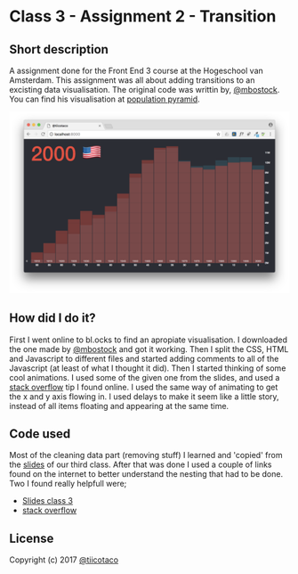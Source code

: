 # Class 3 - Assignment 2 - Transition

## Short description
A assignment done for the Front End 3 course at the Hogeschool van Amsterdam. This assignment was all about adding transitions to an excisting data visualisation. The original code was writtin by, [@mbostock](https://bl.ocks.org/mbostock). You can find his visualisation at [population pyramid](https://bl.ocks.org/mbostock/4062085).

![Finished!](preview.png)

## How did I do it?
First I went online to bl.ocks to find an apropiate visualisation. I downloaded the one made by [@mbostock](https://bl.ocks.org/mbostock) and got it working. Then I split the CSS, HTML and Javascript to different files and started adding comments to all of the Javascript (at least of what I thought it did). Then I started thinking of some cool animations. I used some of the given one from the slides, and used a [stack overflow](https://stackoverflow.com/questions/38983807/how-to-animate-a-horizontal-d3-bar-chart) tip I found online. I used the same way of animating to get the x and y axis flowing in. I used delays to make it seem like a little story, instead of all items floating and appearing at the same time.


## Code used
Most of the cleaning data part (removing stuff) I learned and 'copied' from the [slides](https://docs.google.com/presentation/d/1TpoPilc1qVIQU07u_IdPeNqSZcbgliPaLF0zZUWGvWE/edit?usp=sharing) of our third class. After that was done I used a couple of links found on the internet to better understand the nesting that had to be done. Two I found really helpfull were;
* [Slides class 3](https://docs.google.com/presentation/d/1TpoPilc1qVIQU07u_IdPeNqSZcbgliPaLF0zZUWGvWE/edit#slide=id.g253c049615_0_0)
* [stack overflow](https://stackoverflow.com/questions/38983807/how-to-animate-a-horizontal-d3-bar-chart)

## License
Copyright (c) 2017 [@tiicotaco](https://github.com/tiicotaco)
